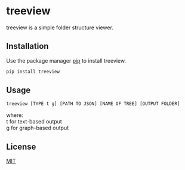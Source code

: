 # treeview

treeview is a simple folder structure viewer.

## Installation

Use the package manager [pip](https://pip.pypa.io/en/stable/) to install treeview.

```bash
pip install treeview
```

## Usage

```bash
treeview [TYPE t g] [PATH TO JSON] [NAME OF TREE] [OUTPUT FOLDER]
```
where:  
t for text-based output  
g for graph-based output

## License
[MIT](https://choosealicense.com/licenses/mit/)